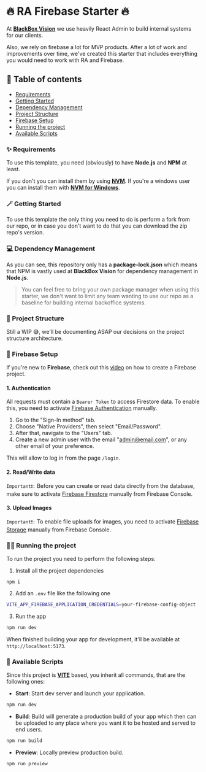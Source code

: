# 🔥 RA Firebase Starter 🔥

At [**BlackBox Vision**](https://www.blackbox-vision.tech) we use heavily React Admin to build internal systems for our clients.

Also, we rely on firebase a lot for MVP products. After a lot of work and improvements over time, we've created this starter that includes everything you would need to work with RA and Firebase.

## 📖 Table of contents

- [Requirements](#-requirements)
- [Getting Started](#-getting-started)
- [Dependency Management](#-dependency-management)
- [Project Structure](#-project-structure)
- [Firebase Setup](#-firebase-setup)
- [Running the project](#-running-the-project)
- [Available Scripts](#-available-scripts)

### ✨ Requirements

To use this template, you need (obviously) to have **Node.js** and **NPM** at least.

If you don't you can install them by using [**NVM**](https://github.com/nvm-sh/nvm). If you're a windows user you can install them with [**NVM for Windows**](https://github.com/coreybutler/nvm-windows).

### 🪄 Getting Started

To use this template the only thing you need to do is perform a fork from our repo, or in case you don't want to do that you can download the zip repo's version.

### 💻 Dependency Management

As you can see, this repository only has a **package-lock.json** which means that NPM is vastly used at **BlackBox Vision** for dependency management in **Node.js**.

> You can feel free to bring your own package manager when using this starter, we don't want to limit any team wanting to use our repo as a baseline for building internal backoffice systems.

### 🏢 Project Structure

Still a WIP 😅, we'll be documenting ASAP our decisions on the project structure architecture.

### 🔨 Firebase Setup

If you're new to **Firebase**, check out this [video](https://www.youtube.com/watch?v=6juww5Lmvgo) on how to create a Firebase project.

#### 1. Authentication

All requests must contain a `Bearer Token` to access Firestore data. To enable this, you need to activate [Firebase Authentication](https://console.firebase.google.com/project/ra-firebase-starter/authentication) manually. 

1. Go to the "Sign-In method" tab.
2. Choose "Native Providers", then select "Email/Password".
3. After that, navigate to the "Users" tab.
4. Create a new admin user with the email "admin@email.com", or any other email of your preference.
   
This will allow to log in from the page `/login`.

#### 2. Read/Write data

`Important❗:`
Before you can create or read data directly from the database, make sure to activate [Firebase Firestore](https://console.firebase.google.com/project/ra-firebase-starter/firestore) manually from Firebase Console.


#### 3. Upload Images

`Important❗:`
To enable file uploads for images, you need to activate [Firebase Storage](https://console.firebase.google.com/project/ra-firebase-starter/storage) manually from Firebase Console.

### 🏃‍♂️ Running the project

To run the project you need to perform the following steps:

1. Install all the project dependencies

```
npm i
```

2. Add an `.env` file like the following one

```bash
VITE_APP_FIREBASE_APPLICATION_CREDENTIALS=your-firebase-config-object
```

3. Run the app

```bash
npm run dev
```

When finished building your app for development, it'll be available at `http://localhost:5173`.

### 🔋 Available Scripts

Since this project is [**VITE**](https://vitejs.dev/) based, you inherit all commands, that are the following ones:

- **Start**: Start dev server and launch your application.

```bash
npm run dev
```

- **Build**: Build will generate a production build of your app which then can be uploaded to any place where you want it to be hosted and served to end users.

```bash
npm run build
```

- **Preview**: Locally preview production build.

```bash
npm run preview
```
